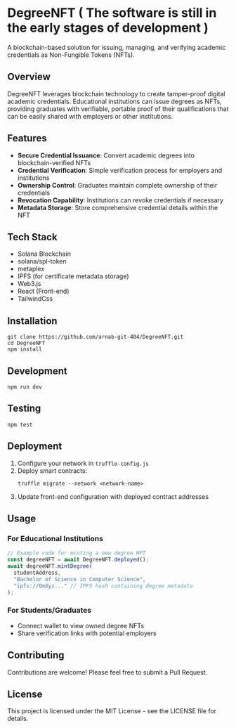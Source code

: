 # DegreeNFT ( The software is still in the early stages of development )

A blockchain-based solution for issuing, managing, and verifying academic credentials as Non-Fungible Tokens (NFTs).

## Overview

DegreeNFT leverages blockchain technology to create tamper-proof digital academic credentials. Educational institutions can issue degrees as NFTs, providing graduates with verifiable, portable proof of their qualifications that can be easily shared with employers or other institutions.

## Features

- **Secure Credential Issuance**: Convert academic degrees into blockchain-verified NFTs
- **Credential Verification**: Simple verification process for employers and institutions
- **Ownership Control**: Graduates maintain complete ownership of their credentials
- **Revocation Capability**: Institutions can revoke credentials if necessary
- **Metadata Storage**: Store comprehensive credential details within the NFT

## Tech Stack

- Solana Blockchain
- solana/spl-token
- metaplex
- IPFS (for certificate metadata storage)
- Web3.js
- React (Front-end)
- TailwindCss
  

## Installation

```
git clone https://github.com/arnab-git-404/DegreeNFT.git
cd DegreeNFT
npm install
```

## Development

```
npm run dev
```

## Testing

```
npm test
```

## Deployment

1. Configure your network in `truffle-config.js`
2. Deploy smart contracts:
   ```
   truffle migrate --network <network-name>
   ```
3. Update front-end configuration with deployed contract addresses

## Usage

### For Educational Institutions

```javascript
// Example code for minting a new degree NFT
const degreeNFT = await DegreeNFT.deployed();
await degreeNFT.mintDegree(
  studentAddress,
  "Bachelor of Science in Computer Science",
  "ipfs://QmXyz..." // IPFS hash containing degree metadata
);
```

### For Students/Graduates

- Connect wallet to view owned degree NFTs
- Share verification links with potential employers

## Contributing

Contributions are welcome! Please feel free to submit a Pull Request.

## License

This project is licensed under the MIT License - see the LICENSE file for details.
